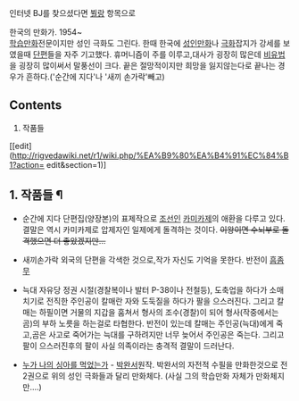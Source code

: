 인터넷 BJ를 찾으셨다면 [뷜랑](%EB%B7%9C%EB%9E%91.md) 항목으로

한국의 만화가. 1954~  
[학습만화](%ED%95%99%EC%8A%B5%EB%A7%8C%ED%99%94.md)전문이지만 성인 극화도 그린다. 한때 한국에 [성인만화](%EC%84%B1%EC%9D%B8%20%EB%A7%8C%ED%99%94.md)나
[극화](%EA%B7%B9%ED%99%94.md)잡지가 강세를 보였을때 [단편](%EB%8B%A8%ED%8E%B8.md)들을 자주
기고했다. 휴머니즘이 주를 이루고,대사가 굉장히 많은데 [비유법](%EB%B9%84%EC%9C%A0%EB%B2%95.md)을 굉장히
많이써서 말풍선이 크다. 끝은 절망적이지만 희망을 잃지않는다로 끝나는 경우가 흔하다.('순간에 지다'나 '새끼 손가락'빼고)

## Contents

    

1. 작품들 

[[edit](http://rigvedawiki.net/r1/wiki.php/%EA%B9%80%EA%B4%91%EC%84%B1?action=
edit&section=1)]

## 1. 작품들 ¶

  

  * 순간에 지다
단편집(양장본)의 표제작으로 [조선인](%EC%A1%B0%EC%84%A0%EC%9D%B8.md)
[카미카제](%EC%B9%B4%EB%AF%B8%EC%B9%B4%EC%A0%9C.md)의 애환을 다루고 있다. 결말은 역시 카미카제로
압제자인 일제에게 돌격하는 것이다. <del>이왕이면 수뇌부로 돌격했으면 더 좋았겠지만...</del>

  

  * 새끼손가락
외국의 단편을 각색한 것으로,작가 자신도 기억을 못한다. 반전이 [흠좀무](%ED%9D%A0%EC%A2%80%EB%AC%B4.md)  

  * 늑대
자유당 정권 시절(경찰복이나 발터 P-38이나 전철등), 도축업을 하다가 소매치기로 전직한 주인공이 칼매란 자와 도둑질을 하다가 팔을
으스러진다. 그리고 칼매는 하필이면 거물의 지갑을 훔쳐서 형사의 조수(경찰)이 되어 형사(작중에서는 곰)의 부하 노릇을 하는걸로 타협한다.
반전이 있는데 칼매는 주인공(늑대)에게 죽고,곰은 사고로 죽어가는 늑대를 구하려지만 너무 늦어서 주인공은 죽는다. 그리고 팔이 으스러진후의
팔이 사실 의족이라는 충격적 결말이 드러난다.

  

  * [누가 나의 싱아를 먹었는가](%EB%88%84%EA%B0%80%20%EB%82%98%EC%9D%98%20%EC%8B%B1%EC%95%84%EB%A5%BC%20%EB%A8%B9%EC%97%88%EB%8A%94%EA%B0%80.md) \- [박완서](%EB%B0%95%EC%99%84%EC%84%9C.md)원작.
박완서의 자전적 수필을 만화한것으로 전2권으로 위의 성인 극화들과 달리 만화체다. (사실 그의 학습만화 자체가 만화체지만....)

